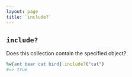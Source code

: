 ```yaml
---
layout: page
title: `include?`
---
```


## `include?`

Does this collection contain the specified object?

```ruby
%w{ant bear cat bird}.include?("cat")
#=> true
```